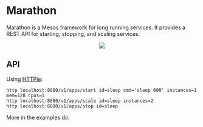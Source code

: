 # Marathon

Marathon is a Mesos framework for long running services. It provides a REST API for starting, stopping, and scaling services.

<p align="center">
  <img src="http://www.jeremyscottadidas-wings.co.uk/images/Adidas-Jeremy-Scott-Wing-Shoes-2-0-Gold-Sneakers.jpg">
</p>

## API

Using [HTTPie](http://httpie.org):

    http localhost:8080/v1/apps/start id=sleep cmd='sleep 600' instances=1 mem=128 cpus=1
    http localhost:8080/v1/apps/scale id=sleep instances=2
    http localhost:8080/v1/apps/stop id=sleep

More in the examples dir.
